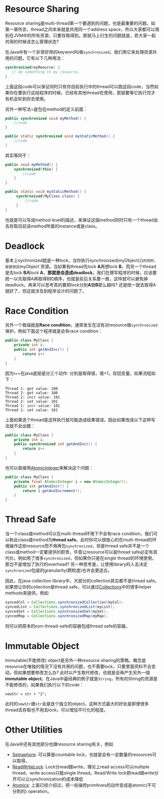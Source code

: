 # Resource Sharing

Resource sharing是multi-thread第一个要遇到的问题，也是最重要的问题。如第一章所言，thread之间本来就是共用同一个address space，所以大家都可以用到在JVM中的所有资源，只要存取得到。那就马上衍生的问题就是，若大家一起共用的时候该怎么管理状态?

在Java中有一个非常好用的keyword叫做`synchronized`，我们用它来处理资源共用的问题。它有以下几种用法：

```java
synchronized(myReource) {
   // do something to my resource.
}
```

上面这段code可以保证同时只有你目前执行中的thread可以跑这段code，当然如果你在要执行这段程序的时候，已经有其他thread在使用，那就要等它执行完才有机会轮到你去使用。

另外一种写法=是包在method的定义前面：

```java
public synchronized void myMethod() {
    //code
}

public static synchronized void myStaticMethod() {
    //code
}
```

其实等同于：

```java
public void myMethod() {
    synchronized(this) {
        //code
    }
}

public static void myStaticMethod() {
     synchronized(MyClass.class) {
         //code
     }
}
```

也就是可以写成method level的描述，来保证这個method同时只有一个thread会去存取目前该method所属的instance或是class。

# Deadlock

基本上sychronized就是一种lock，当你执行synchronized(myObject){}`的同时，就是锁定`myObject`资源。当如果有thread先lock **A**再想lock **B**，而另一个thread是先lock **B**再lock **A**，**那就是会造成deadlock**。我们在撰写程序的时候，应该要统一以先取得A再取得B的順序，也就是前后关系要一致，这样就可以避免掉deadlock。再来可以思考真的要把lock分到**A**跟**B**那么細吗? 还是统一就去取得A就好了，但这就涉及到程序设计的问题了。

# Race Condition

另外一个极端就是**Race condition**，通常发生在沒有对resource做`synchronized`保护。例如下面这个程序就是会有race condition：

```java
public class MyClass {
    private int i;
    public int getAndIncr() {
        return i++
    }
}
```

因为i++在java底层是分三个动作: 分別是取得值，值+1，存回变量。如果流程如下：

```
Thread 1: get value: 100
Thread 2: get value: 100
Thread 2: incr value: 101
Thread 2: set value: 101
Thread 1: incr value: 101
Thread 1: set value: 101
```

上面如果连个thread是这样执行就可能造成结果错误。因此如果改成以下这种写法就不会出錯：

```java
public class MyClass {
    private int i;
    public synchronized int getAndIncr() {
        return i++
    }
}
```

也可以直接用[AtomicInteger](https://docs.oracle.com/javase/8/docs/api/java/util/concurrent/atomic/AtomicInteger.html)来解決这个问题： 

```java
public class MyClass {
    private final AtomicInteger i = new AtomicInteger();
    public int getAndIncr() {
        return i.getAndIncrement();
    }
}
```

# Thread Safe

当一个class或method可以在multi-thread环境下不会有race condition，我们可以称此class或method为**thread safe**。此时你可以很放心的在multi-thread的环境操作这些resource而不用再包`synchronized`。但是thread safe并不是一个class或method一定要提供的职责，毕竟让resource可以是thread safe必定有其代价。例如用了很多`synchronized`，但如果你只是在single thread的环境使用，那岂不是增加了执行的overhead? 另一种思考是，让使用library的人去决定`synchronized`包装的granularity(颗粒度)也许会更适合。

因此，在java collection library中，大部分的collection其实都不是thread safe。如果想让你的collection是thread safe，可以通过[Collections](https://docs.oracle.com/javase/8/docs/api/java/util/Collections.html)中的很多helper methods來提供。例如

```java
syncedCol = Collections.synchronizedCollection(myCol);
syncedList = Collections.synchronizedList(myList);
syncedSet = Collections.synchronizedSet(mySet);
syncedMap = Collections.synchronizedMap(myMap);
```

则可以把原本的non-thread-safe的容器包成thread safe的容器。

# Immutable Object

Immutable(不能修改) object是另外一种resource sharing的策略。概念是resource在唯独的情況下沒有共用的问题，也不需要lock，只要里面资料不会变动。但如果想要修改怎么办? 此时以产生取代修改，也就是会再产生另外一個**immutable object**。在Java中最经典的例子就是`String`，所有的String的资源是不能修改的，如果我们执行以下的code：

```
newStr = str + "2";
```

此时的`newStr`跟`str`会是连个独立的object。这种方式最大的好处是即便很多thread去存取也不用去lock，可以增加平行化的程度。

# Other Utilities

在Java中还有其他部分也跟resource sharing有关，例如

- [Semaphore](https://docs.oracle.com/javase/8/docs/api/index.html?java/util/concurrent/Semaphore.html): 可以算是countable lock，也就是会有一定数量的resources可以取得。
- [ReadWriteLock](https://docs.oracle.com/javase/8/docs/api/index.html?java/util/concurrent/locks/ReentrantReadWriteLock.html): Lock分read跟write，理论上read access可以multiple thread，write access只能single thread。Read/Write lock把read跟write分开可以让synchronization的成本降低
- [Atomics](https://docs.oracle.com/javase/8/docs/api/index.html?java/util/concurrent/atomic/package-summary.html): 上面已经介绍过，把一些操控primitives的动作变成是atomic(不可分割的) operation。